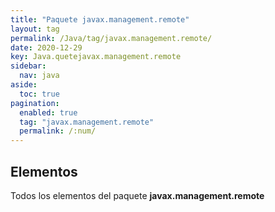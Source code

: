 ```yaml
---
title: "Paquete javax.management.remote"
layout: tag
permalink: /Java/tag/javax.management.remote/
date: 2020-12-29
key: Java.quetejavax.management.remote
sidebar: 
  nav: java
aside: 
  toc: true
pagination: 
  enabled: true
  tag: "javax.management.remote"
  permalink: /:num/
---
```


<h2>Elementos</h2>
Todos los elementos del paquete <strong>javax.management.remote</strong>
